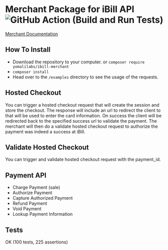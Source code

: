 # Merchant Package for iBill API  ![GitHub Action (Build and Run Tests)](https://github.com/yomalilabs/ibill-merchant/actions/workflows/build-and-tests.yml/badge.svg?branch=develop)

[Merchant Documentation](https://ibill.readme.io/docs)

## How To Install
 - Download the repository to your computer. or `composer require yomalilabs/ibill-merchant`
 - `composer install`
 - Head over to the `/examples` directory to see the usage of the requests.

## Hosted Checkout
You can trigger a hosted checkout request that will create the session and store the checkout.
The response will include an url to redirect the client to that will be used to enter the card information.
On success the client will be redirected back to the specified success url to validate the payment.
The merchant will then do a validate hosted checkout request to authorize the payment was indeed a success at iBill.

## Validate Hosted Checkout
You can trigger and validate hosted checkout request with the payment_id.

## Payment API
 - Charge Payment (sale)
 - Authorize Payment
 - Capture Authorized Payment
 - Refund Payment
 - Void Payment
 - Lookup Payment Information

## Tests
OK (100 tests, 225 assertions)
